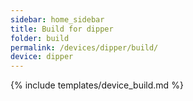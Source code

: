 ```yaml
---
sidebar: home_sidebar
title: Build for dipper
folder: build
permalink: /devices/dipper/build/
device: dipper
---
```

{% include templates/device_build.md %}
